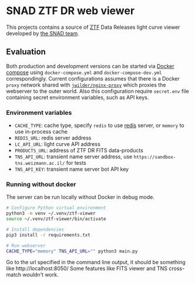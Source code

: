 # SNAD ZTF DR web viewer

This projects contains a source of [ZTF](http://ztf.caltech.edu) Data Releases light curve viewer developed by [the SNAD team](http://snad.space).

## Evaluation

 Both production and development versions can be started via [Docker compose](https://docs.docker.com/compose/) using `docker-compose.yml` and `docker-compose-dev.yml` correspondingly.
 Current configurations assumes that there is a Docker `proxy` network shared with [`jwilder/nginx-proxy`](https://github.com/jwilder/nginx-proxy) which proxies the webserver to the outer world.
 Also this configuration require `secret.env` file containing secret environment variables, such as API keys. 

### Environment variables

- `CACHE_TYPE`: cache type, specify `redis` to use [redis](https://redis.io) server, or `memory` to use in-process cache
- `REDIS_URL`: redis server address
- `LC_API_URL`: light curve API address
- `PRODUCTS_URL`: address of ZTF DR FITS data-products 
- `TNS_API_URL`: transient name server address, use `https://sandbox-tns.weizmann.ac.il/` for tests
- `TNS_API_KEY`: transient name server bot API key

### Running without docker

The server can be run locally without Docker in debug mode.

```sh
# Configure Python virtual environment
python3 -m venv ~/.venv/ztf-viewer
source ~/.venv/ztf-viewer/bin/activate

# Install dependencies
pip3 install -r requirements.txt

# Run webserver
CACHE_TYPE="memory" TNS_API_URL="" python3 main.py
```

Go to the url specified in the command line output, it should be something like http://localhost:8050/
Some features like FITS viewer and TNS cross-match wouldn't work.
